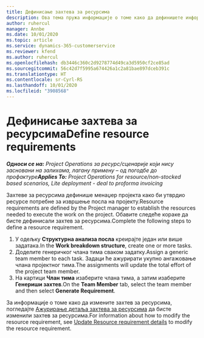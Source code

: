 ```yaml
---
title: Дефинисање захтева за ресурсима
description: Ова тема пружа информације о томе како да дефинишете информације захтева за ресурсима.
author: ruhercul
manager: Annbe
ms.date: 10/01/2020
ms.topic: article
ms.service: dynamics-365-customerservice
ms.reviewer: kfend
ms.author: ruhercul
ms.openlocfilehash: db3446c360c2d9278774d49ca3d5950cf2ce85ad
ms.sourcegitcommit: 56c42d7f5995a674426a1c2a81bae897dceb391c
ms.translationtype: HT
ms.contentlocale: sr-Cyrl-RS
ms.lasthandoff: 10/01/2020
ms.locfileid: "3908568"
---
```

# <a name="define-resource-requirements"></a><span data-ttu-id="c21b7-103">Дефинисање захтева за ресурсима</span><span class="sxs-lookup"><span data-stu-id="c21b7-103">Define resource requirements</span></span>

<span data-ttu-id="c21b7-104">_**Односи се на:** Project Operations за ресурс/сценарије који нису засновани на залихама, лагану примену – од погодбе до профактуре_</span><span class="sxs-lookup"><span data-stu-id="c21b7-104">_**Applies To:** Project Operations for resource/non-stocked based scenarios, Lite deployment - deal to proforma invoicing_</span></span>

<span data-ttu-id="c21b7-105">Захтеве за ресурсима дефинише менаџер пројекта како би утврдио ресурсе потребне за извршење посла на пројекту.</span><span class="sxs-lookup"><span data-stu-id="c21b7-105">Resource requirements are defined by the Project manager to establish the resources needed to execute the work on the project.</span></span> <span data-ttu-id="c21b7-106">Обавите следеће кораке да бисте дефинисали захтев за ресурсима.</span><span class="sxs-lookup"><span data-stu-id="c21b7-106">Complete the following steps to define a resource requirement.</span></span>

1.  <span data-ttu-id="c21b7-107">У одељку **Структурна анализа посла** креирајте један или више задатака.</span><span class="sxs-lookup"><span data-stu-id="c21b7-107">In the **Work breakdown structure**, create one or more tasks.</span></span>
2.  <span data-ttu-id="c21b7-108">Доделите генеричког члана тима сваком задатку.</span><span class="sxs-lookup"><span data-stu-id="c21b7-108">Assign a generic team member to each task.</span></span> <span data-ttu-id="c21b7-109">Задаци ће ажурирати укупно ангажовање члана пројектног тима.</span><span class="sxs-lookup"><span data-stu-id="c21b7-109">The assignments will update the total effort of the project team member.</span></span>
3.  <span data-ttu-id="c21b7-110">На картици **Члан тима** изаберите члана тима, а затим изаберите **Генериши захтев**.</span><span class="sxs-lookup"><span data-stu-id="c21b7-110">On the **Team Member** tab, select the team member and then select **Generate Requirement**.</span></span>

<span data-ttu-id="c21b7-111">За информације о томе како да измените захтев за ресурсима, погледајте [Ажурирање детаља захтева за ресурсима](define-resource-requirements.md) да бисте изменили захтев за ресурсима.</span><span class="sxs-lookup"><span data-stu-id="c21b7-111">For information about how to modify the resource requirement, see [Update Resource requirement details](define-resource-requirements.md) to modify the resource requirement.</span></span>